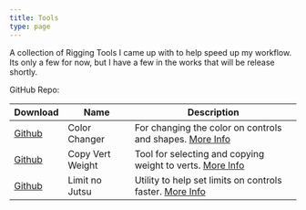 ```yaml
---
title: Tools
type: page
---
```


A collection of Rigging Tools I came up with to help speed up my workflow. Its only a few for now, but I have a few in the works that will be release shortly.

GitHub Repo:    

| Download | Name | Description |
| -------- | ---- | ----------- |
| [Github](https://github.com/shinobi3D/Rig-No-Jutsu/blob/main/jutsu/ui/ColorChangerUI.py) | Color Changer | For changing the color on controls and shapes.  [More Info](/color-changer-script/)|
| [Github](https://github.com/shinobi3D/Rig-No-Jutsu/blob/main/jutsu/ui/CopyWeightToVertUI.py) | Copy Vert Weight | Tool for selecting and copying weight to verts. [More Info](/copy-vert-weight-script/) |
| [Github](https://github.com/shinobi3D/Rig-No-Jutsu/blob/main/jutsu/ui/LimitUI.py) | Limit no Jutsu | Utility to help set limits on controls faster. [More Info](/posts/limit-script/) |

<!-- If you appreciate any of these and are feeling generous feel free to [Donate](/donate/) -->